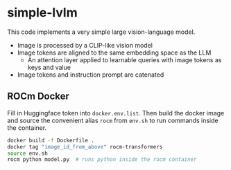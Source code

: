 # simple-lvlm

This code implements a very simple large vision-language model.
- Image is processed by a CLIP-like vision model
- Image tokens are aligned to the same embedding space as the LLM
  - An attention layer applied to learnable queries with image tokens as keys and value
- Image tokens and instruction prompt are catenated


## ROCm Docker

Fill in Huggingface token into `docker.env.list`. Then build the docker image and source the convenient alias `rocm` from `env.sh` to run commands inside the container.
```bash
docker build -f Dockerfile .
docker tag "image_id_from_above" rocm-transformers
source env.sh
rocm python model.py  # runs python inside the rocm container
```

